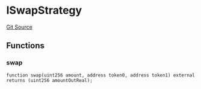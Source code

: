 # ISwapStrategy
[Git Source](https://github.com/Stake-for-Ukraine/sfu-savax/blob/4abe733a8bb81cbd2da7e5ae098ba601cebf8962/src/interfaces/IswapStrategy.sol)


## Functions
### swap


```solidity
function swap(uint256 amount, address token0, address token1) external returns (uint256 amountOutReal);
```

